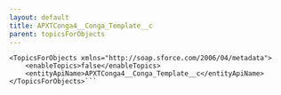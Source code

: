 ```yaml
---
layout: default
title: APXTConga4__Conga_Template__c
parent: topicsForObjects
---
```


```<?xml version="1.0" encoding="UTF-8"?>
<TopicsForObjects xmlns="http://soap.sforce.com/2006/04/metadata">
    <enableTopics>false</enableTopics>
    <entityApiName>APXTConga4__Conga_Template__c</entityApiName>
</TopicsForObjects>```
